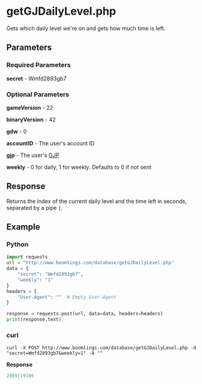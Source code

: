 # getGJDailyLevel.php

Gets which daily level we're on and gets how much time is left.

## Parameters

### Required Parameters

**secret** - Wmfd2893gb7

### Optional Parameters

**gameVersion** - 22

**binaryVersion** - 42

**gdw** - 0

**accountID** - The user's account ID

**gjp** - The user's [GJP](/topics/encryption/gjp.md)

**weekly** - 0 for daily, 1 for weekly. Defaults to 0 if not sent

## Response

Returns the index of the current daily level and the time left in seconds, separated by a pipe `|`.

## Example

<!-- tabs:start -->

### **Python**

```py
import requests
url = "http://www.boomlings.com/database/getGJDailyLevel.php"
data = {
    "secret": "Wmfd2893gb7",
    "weekly": "1"
}
headers = {
    "User-Agent": ""  # Empty User-Agent
}

response = requests.post(url, data=data, headers=headers)
print(response.text)
```

### **curl**

```plain
curl -X POST http://www.boomlings.com/database/getGJDailyLevel.php -d "secret=Wmfd2893gb7&weekly=1" -A ""
```

<!-- tabs:end -->

**Response**
```py
2959|19186
```

<!-- tabs:end -->
